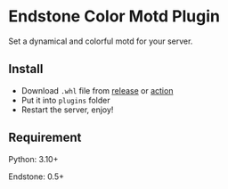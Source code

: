 # Endstone Color Motd Plugin

Set a dynamical and colorful motd for your server.

## Install

- Download `.whl` file from [release](https://github.com/ZH-Server/endstone_color_motd/releases) or [action](https://github.com/ZH-Server/endstone_color_motd/actions/workflows/build.yml)
- Put it into `plugins` folder
- Restart the server, enjoy!

## Requirement

Python: 3.10+

Endstone: 0.5+
